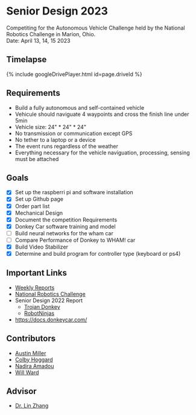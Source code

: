 # Senior Design 2023
Competiting for the Autonomous Vehicle Challenge held by the National Robotics Challenge in Marion, Ohio.   
Date: April 13, 14, 15 2023

## Timelapse
{% include googleDrivePlayer.html id=page.driveId %}

## Requirements
- Build a fully autonomous and self-contained vehicle
- Vehicule should naviguate 4 waypoints and cross the finish line under 5min 
- Vehicle size: 24" * 24" * 24"
- No transmission or communication except GPS
- No tether to a laptop or a device 
- The event runs regardless of the weather
- Everything necessary for the vehicle naviguation, processing, sensing must be attached

## Goals
- [x] Set up the raspberri pi and software installation
- [x] Set up Github page
- [x] Order part list
- [X] Mechanical Design
- [x] Document the competition Requirements
- [x] Donkey Car software training and model
- [ ] Build neural networks for the wham car
- [ ] Compare Performance of Donkey to WHAM! car
- [X] Build Video Stabilizer
- [X] Determine and build program for controller type (keyboard or ps4)

## Important Links 
- [Weekly Reports](https://drive.google.com/drive/u/1/folders/1FO2PocXw_wa_GlBfGjyqvPfI0MiCo4qa) 
- [National Robotics Challenge](https://www.thenrc.org/)
- Senior Design 2022 Report
  - [Trojan Donkey](https://mail.google.com/mail/u/1/#search/zhang/FMfcgzGqQJlfxzFzcpkXsgshXsswKDnJ?projector=1)
  - [RobotNinjas](https://docs.google.com/document/d/1TyaSFLOAew-xImfiMrTmogvYBtwF_ChW31fuu-zrTaM/edit)
- https://docs.donkeycar.com/

## Contributors 
- [Austin Miller](https://github.com/amillertime)
- [Colby Hoggard](https://github.com/choggard123)
- [Nadira Amadou](https://github.com/nadira30)
- [Will Ward](https://github.com/willward20)

## Advisor
- [Dr. Lin Zhang](https://github.com/linzhangUCA)
